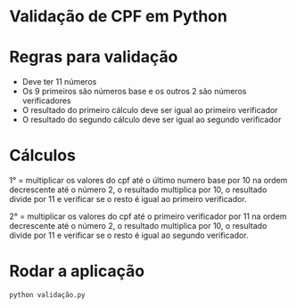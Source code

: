 # Validação de CPF em Python


# Regras para validação

- Deve ter 11 números
- Os 9 primeiros são números base e os outros 2 são números verificadores
- O resultado do primeiro cálculo deve ser igual ao primeiro verificador
- O resultado do segundo cálculo deve ser igual ao segundo verificador

# Cálculos

1° = multiplicar os valores do cpf até o último numero base por 10 na ordem decrescente até o número 2, o resultado multiplica por 10, o resultado divide por 11 e verificar se o resto é igual ao primeiro verificador.

2° = multiplicar os valores do cpf até o primeiro verificador por 11 na ordem decrescente até o número 2, o resultado multiplica por 10, o resultado divide por 11 e verificar se o resto é igual ao segundo verificador.

# Rodar a aplicação

```bash
python validação.py
```

